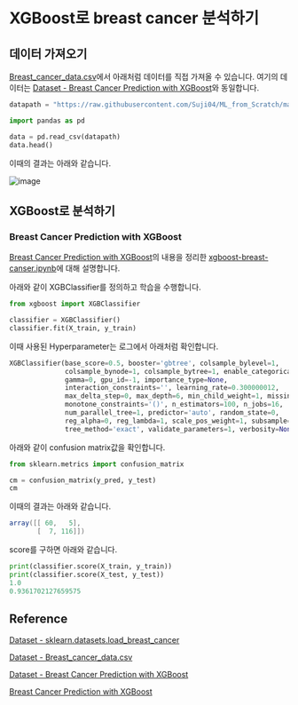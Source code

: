 #  XGBoost로 breast cancer 분석하기 

## 데이터 가져오기 

[Breast_cancer_data.csv](https://github.com/Suji04/ML_from_Scratch/blob/master/Breast_cancer_data.csv)에서 아래처럼 데이터를 직접 가져올 수 있습니다. 여기의 데이터는 [Dataset - Breast Cancer Prediction with XGBoost](https://www.kaggle.com/code/armagansarikey/breast-cancer-prediction-with-xgboost/data)와 동일합니다. 

```python
datapath = "https://raw.githubusercontent.com/Suji04/ML_from_Scratch/master/Breast_cancer_data.csv"

import pandas as pd

data = pd.read_csv(datapath)
data.head()
```

이때의 결과는 아래와 같습니다. 

![image](https://user-images.githubusercontent.com/52392004/193499786-63c3c796-a176-48d6-8065-570e3a064930.png)

## XGBoost로 분석하기 

### Breast Cancer Prediction with XGBoost

[Breast Cancer Prediction with XGBoost](https://www.kaggle.com/code/armagansarikey/breast-cancer-prediction-with-xgboost)의 내용을 정리한 [xgboost-breast-canser.ipynb](https://github.com/kyopark2014/ML-xgboost/blob/main/breast-cancer/xgboost-breast-canser.ipynb)에 대해 설명합니다. 

아래와 같이 XGBClassifier를 정의하고 학습을 수행합니다. 

```python
from xgboost import XGBClassifier

classifier = XGBClassifier()
classifier.fit(X_train, y_train)
```

이때 사용된 Hyperparameter는 로그에서 아래처럼 확인합니다. 

```python
XGBClassifier(base_score=0.5, booster='gbtree', colsample_bylevel=1,
              colsample_bynode=1, colsample_bytree=1, enable_categorical=False,
              gamma=0, gpu_id=-1, importance_type=None,
              interaction_constraints='', learning_rate=0.300000012,
              max_delta_step=0, max_depth=6, min_child_weight=1, missing=nan,
              monotone_constraints='()', n_estimators=100, n_jobs=16,
              num_parallel_tree=1, predictor='auto', random_state=0,
              reg_alpha=0, reg_lambda=1, scale_pos_weight=1, subsample=1,
              tree_method='exact', validate_parameters=1, verbosity=None)
```              

아래와 같이 confusion matrix값을 확인합니다. 

```python
from sklearn.metrics import confusion_matrix

cm = confusion_matrix(y_pred, y_test)
cm
```   

이때의 결과는 아래와 같습니다. 

```java
array([[ 60,   5],
       [  7, 116]])
```

score를 구하면 아래와 같습니다. 

```python
print(classifier.score(X_train, y_train))
print(classifier.score(X_test, y_test))
1.0
0.9361702127659575
```

## Reference

[Dataset - sklearn.datasets.load_breast_cancer](https://scikit-learn.org/stable/modules/generated/sklearn.datasets.load_breast_cancer.html)

[Dataset - Breast_cancer_data.csv](https://github.com/Suji04/ML_from_Scratch/blob/master/Breast_cancer_data.csv)

[Dataset - Breast Cancer Prediction with XGBoost](https://www.kaggle.com/code/armagansarikey/breast-cancer-prediction-with-xgboost/data)

[Breast Cancer Prediction with XGBoost](https://www.kaggle.com/code/armagansarikey/breast-cancer-prediction-with-xgboost)

